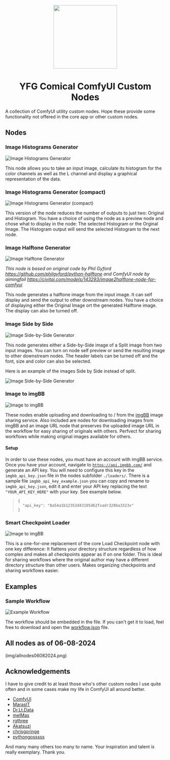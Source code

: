 <p align="center">
  <img src="img/lion-face.svg" width="200">
</p>

<div align="center">

# YFG Comical ComfyUI Custom Nodes 

</div>

A collection of ComfyUI utility custom nodes. Hope these provide some functionality not offered in the core app or other custom nodes.

## Nodes

### Image Histograms Generator

![Image Histograms Generator](img/imagehistogramsgenerator.png)

This node allows you to take an input image, calculate its histogram for the color channels as well as the L channel and display a graphical representation of the data.

### Image Histograms Generator (compact)

![Image Histograms Generator (compact)](img/image2histogramscompact.png)

This version of the node reduces the number of outputs to just two: Original and Histogram. You have a choice of using the node as a preview node and chose what to display in the node: The selected Histogram or the Orginal Image. The Histogram output will send the selected Histogram to the next node. 

### Image Halftone Generator

![Image Halftone Generator](img/image2halftone.png)

*This node is based on original code by Phil Gyford https://github.com/philgyford/python-halftone and ComfyUI node by aimingfail https://civitai.com/models/143293/image2halftone-node-for-comfyui*

This node generates a halftone image from the input image. It can self display and send the output to other downstream nodes. You have a choice of displaying either the Original Image ort the generated Halftone image. The display can also be turned off. 

### Image Side by Side

![Image Side-by-Side Generator](img/images2sidebysidesplit.png)

This node generates either a Side-by-Side image of a Split image from two input images. You can turn on node self preview or send the resulting image to other downstream nodes. The header labels can be turned off and the font, size and color can also be selected. 

Here is an example of the images Side by Side instead of split.

![Image Side-by-Side Generator](img/images2sidebyside.png)

### Image to imgBB

![Image to imgBB](img/image2imgbb.png)

These nodes enable uploading and downloading to / from the [imgBB](https://www.imgbb.com/) image sharing service. Also included are nodes for downloading images from imgBB and an image URL node that preserves the uploaded image URL in the workflow for easy sharing of originals with others. 
Perfvect for sharing workflows while making original images available for others. 

#### Setup

In order to use these nodes, you must have an account with imgBB service. Once you have your account, navigate to [`https://api.imgbb.com/`](https://api.imgbb.com) and generate an API key. You will need to configure this key in the `imgbb_api_key.json` file in the nodes subfolder `./loaders/`. 
There is a sample file `imgbb_api_key_example.json` you can copy and rename to `imgbb_api_key.json`, edit it and enter your API key replacing the text `"YOUR_API_KEY_HERE"` with your key. See example below.  

>     {
>       "api_key": "8a54a1b12353d43105d62fxadr3286a3323x"
>     }

### Smart Checkpoint Loader

![Image to imgBB](img/smartCheckpointLoader.png)

This is a one-for-one replacement of the core Load Checkpoint node with one key difference: It flattens your directory structure regardless of how complex and makes all checkpoints appear as if on one folder. This is ideal for sharing workflows where the original author may have
a different directory structure than other users. Makes organizing checkpoints and sharing workflows easier. 

## Examples

### Sample Workflow

![Example Workflow](workflows/ComfyUI_YFG_Comical-Example-Workflow.png)

The workflow should be embedded in the file. If you can't get it to load, feel free to download and open the [workflow.json](workflows/ComfyUI_YFG_Comical-Example-Workflow.json) file.

## All nodes as of 06-08-2024

(img/allnodes06082024.png)

## Acknowledgements

I have to give credit to at least those who's other custom nodes I use quite often and in some cases make my life in ComfyUI all around better.

 - [ComfyUI](https://github.com/comfyanonymous/ComfyUI)
 - [MarasIT](https://github.com/davask/ComfyUI-MarasIT-Nodes)
 - [Dr.Lt.Data](https://github.com/ltdrdata)
 - [melMas](https://github.com/melMass/comfy_mtb)
 - [rgthree](https://github.com/rgthree/rgthree-comfy)
 - [Akatsuzi](https://github.com/Suzie1)
 - [chrisgoringe](https://github.com/chrisgoringe/cg-use-everywhere)
 - [pythongosssss](https://github.com/pythongosssss)

 And many many others too many to name. Your inspiration and talent is really exemplary. Thank you.
 